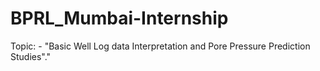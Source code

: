 # BPRL_Mumbai-Internship
Topic: - "Basic Well Log data Interpretation and Pore Pressure Prediction Studies"."
